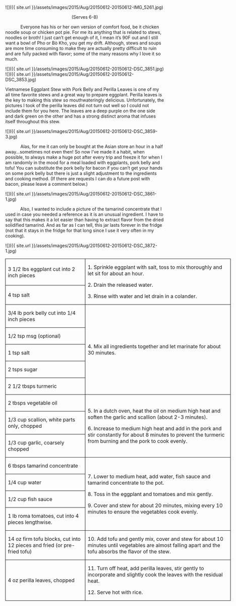 

![]({{ site.url }}/assets/images/2015/Aug/20150612-20150612-IMG_5261.jpg)

<p align=center style='text-align:center'><span>(Serves 6-8)</span></p>

<p style='text-indent:.5in'><span>Everyone
has his or her own version of comfort food, be it chicken noodle soup or
chicken pot pie. For me its anything that is related to stews, noodles or
broth! I just can’t get enough of it, I mean it’s 90F out and I still want a
bowl of </span><span>Pho or </span><span>Bò Kho, you get my drift. Although, stews and soups
are more time consuming to make they are actually pretty difficult to ruin and are
fully packed with flavor; some of the many reasons why I love it so much. </span></p>

![]({{ site.url }}/assets/images/2015/Aug/20150612-20150612-DSC_3851.jpg)
![]({{ site.url }}/assets/images/2015/Aug/20150612-20150612-DSC_3853.jpg)


<p><span>Vietnamese Eggplant Stew
with Pork Belly and Perilla Leaves is one of my all time favorite stews and a
great way to prepare eggplant. Perilla leaves is the key to making this stew so
mouthwateringly delicious. Unfortunately, the pictures I took of the perilla
leaves did not turn out well so I could not include them for you here. The
leaves are a deep purple on the one side and dark green on the other and has a
strong distinct aroma that infuses itself throughout this stew.</span></p>

![]({{ site.url }}/assets/images/2015/Aug/20150612-20150612-DSC_3859-3.jpg)

<p style='text-indent:.5in'><span>Alas,
for me it can only be bought at the Asian store an hour in a half
away…sometimes not even then! So now I’ve made it a habit, when possible, to
always make a huge pot after every trip and freeze it for when I am randomly in
the mood for a meal loaded with eggplants, pork belly and tofu! You can
substitute the pork belly for bacon if you can’t get your hands on some pork
belly but there is just a slight adjustment to the ingredients and cooking
method. (If there are requests I can do a future post with bacon, please leave
a comment below.) </span></p>

![]({{ site.url }}/assets/images/2015/Aug/20150612-20150612-DSC_3861-1.jpg)

<p><span>&nbsp;&nbsp;&nbsp;&nbsp;&nbsp;&nbsp;&nbsp;&nbsp;&nbsp;&nbsp;&nbsp; Also,
I wanted to include a picture of the tamarind concentrate that I used in case
you needed a reference as it is an unusual ingredient. I have to say that this
makes it a lot easier than having to extract flavor from the dried solidified
tamarind. And as far as I can tell, this jar lasts forever in the fridge (not
that it stays in the fridge for that long since I use it very often in my
cooking).&nbsp; </span></p>

![]({{ site.url }}/assets/images/2015/Aug/20150612-20150612-DSC_3872-1.jpg)

<table border=1 cellspacing=0 cellpadding=0 width=536
 style='width:536.2pt;border-collapse:collapse;border:none'>
 <tr style='height:28.05pt'>
  <td width=185 style='width:185.4pt;border:solid windowtext 1.0pt;padding:
  0in 5.4pt 0in 5.4pt;height:28.05pt'>
  <p><span>3 1/2 lbs eggplant cut
  into 2 inch pieces</span></p>
  </td>
  <td width=351 rowspan=2 style='width:350.8pt;border:solid windowtext 1.0pt;
  border-left:none;padding:0in 5.4pt 0in 5.4pt;height:28.05pt'>
  <p><span>1. Sprinkle eggplant with
  salt, toss to mix thoroughly and let sit for about an hour.</span></p>
  <p><span>2. Drain the released
  water.</span></p>
  <p><span>3. Rinse with water and
  let drain in a colander.</span></p>
  </td>
 </tr>
 <tr style='height:26.55pt'>
  <td width=185 style='width:185.4pt;border:solid windowtext 1.0pt;border-top:
  none;padding:0in 5.4pt 0in 5.4pt;height:26.55pt'>
  <p><span>4 tsp salt</span></p>
  </td>
 </tr>
 <tr style='height:26.55pt'>
  <td width=185 style='width:185.4pt;border:solid windowtext 1.0pt;border-top:
  none;padding:0in 5.4pt 0in 5.4pt;height:26.55pt'>
  <p><span>3/4 lb pork belly cut into
  1/4 inch pieces</span></p>
  </td>
  <td width=351 rowspan=5 style='width:350.8pt;border-top:none;border-left:
  none;border-bottom:solid windowtext 1.0pt;border-right:solid windowtext 1.0pt;
  padding:0in 5.4pt 0in 5.4pt;height:26.55pt'>
  <p><span>4. Mix all ingredients
  together and let marinate for about 30 minutes.</span></p>
  </td>
 </tr>
 <tr style='height:26.55pt'>
  <td width=185 style='width:185.4pt;border:solid windowtext 1.0pt;border-top:
  none;padding:0in 5.4pt 0in 5.4pt;height:26.55pt'>
  <p><span>1/2 tsp msg (optional)</span></p>
  </td>
 </tr>
 <tr style='height:26.55pt'>
  <td width=185 style='width:185.4pt;border:solid windowtext 1.0pt;border-top:
  none;padding:0in 5.4pt 0in 5.4pt;height:26.55pt'>
  <p><span>1 tsp salt</span></p>
  </td>
 </tr>
 <tr style='height:26.55pt'>
  <td width=185 style='width:185.4pt;border:solid windowtext 1.0pt;border-top:
  none;padding:0in 5.4pt 0in 5.4pt;height:26.55pt'>
  <p><span>2 tsps sugar</span></p>
  </td>
 </tr>
 <tr style='height:26.55pt'>
  <td width=185 style='width:185.4pt;border:solid windowtext 1.0pt;border-top:
  none;padding:0in 5.4pt 0in 5.4pt;height:26.55pt'>
  <p><span>2 1/2 tbsps turmeric</span></p>
  </td>
 </tr>
 <tr style='height:26.55pt'>
  <td width=185 style='width:185.4pt;border:solid windowtext 1.0pt;border-top:
  none;padding:0in 5.4pt 0in 5.4pt;height:26.55pt'>
  <p><span>2 tbsps vegetable oil</span></p>
  </td>
  <td width=351 rowspan=3 style='width:350.8pt;border-top:none;border-left:
  none;border-bottom:solid windowtext 1.0pt;border-right:solid windowtext 1.0pt;
  padding:0in 5.4pt 0in 5.4pt;height:26.55pt'>
  <p><span>5. In a dutch oven, heat
  the oil on medium high heat and soften the garlic and scallion (about 2-3
  minutes).</span></p>
  <p><span>6. Increase to medium high
  heat and add in the pork and stir constantly for about 8 minutes to prevent
  the turmeric from burning and the pork to cook evenly.</span></p>
  </td>
 </tr>
 <tr style='height:26.55pt'>
  <td width=185 style='width:185.4pt;border:solid windowtext 1.0pt;border-top:
  none;padding:0in 5.4pt 0in 5.4pt;height:26.55pt'>
  <p><span>1/3 cup scallion, white
  parts only, chopped</span></p>
  </td>
 </tr>
 <tr style='height:26.55pt'>
  <td width=185 style='width:185.4pt;border:solid windowtext 1.0pt;border-top:
  none;padding:0in 5.4pt 0in 5.4pt;height:26.55pt'>
  <p><span>1/3 cup garlic, coarsely
  chopped</span></p>
  </td>
 </tr>
 <tr style='height:26.55pt'>
  <td width=185 style='width:185.4pt;border:solid windowtext 1.0pt;border-top:
  none;padding:0in 5.4pt 0in 5.4pt;height:26.55pt'>
  <p><span>6 tbsps tamarind
  concentrate</span></p>
  </td>
  <td width=351 rowspan=4 style='width:350.8pt;border-top:none;border-left:
  none;border-bottom:solid windowtext 1.0pt;border-right:solid windowtext 1.0pt;
  padding:0in 5.4pt 0in 5.4pt;height:26.55pt'>
  <p><span>7. Lower to medium heat, add
  water, fish sauce and tamarind concentrate to the pot.</span></p>
  <p><span>8. Toss in the eggplant
  and tomatoes and mix gently.</span></p>
  <p><span>9. Cover and stew for
  about 20 minutes, mixing every 10 minutes to ensure the vegetables cook
  evenly.</span></p>
  </td>
 </tr>
 <tr style='height:26.55pt'>
  <td width=185 style='width:185.4pt;border:solid windowtext 1.0pt;border-top:
  none;padding:0in 5.4pt 0in 5.4pt;height:26.55pt'>
  <p><span>1/4 cup water</span></p>
  </td>
 </tr>
 <tr style='height:26.55pt'>
  <td width=185 style='width:185.4pt;border:solid windowtext 1.0pt;border-top:
  none;padding:0in 5.4pt 0in 5.4pt;height:26.55pt'>
  <p><span>1/2 cup fish sauce</span></p>
  </td>
 </tr>
 <tr style='height:26.55pt'>
  <td width=185 style='width:185.4pt;border:solid windowtext 1.0pt;border-top:
  none;padding:0in 5.4pt 0in 5.4pt;height:26.55pt'>
  <p><span>1 lb roma tomatoes, cut
  into 4 pieces lengthwise.</span></p>
  </td>
 </tr>
 <tr style='height:26.55pt'>
  <td width=185 style='width:185.4pt;border:solid windowtext 1.0pt;border-top:
  none;padding:0in 5.4pt 0in 5.4pt;height:26.55pt'>
  <p><span>14 oz firm tofu blocks,
  cut into 12 pieces and fried (or pre-fried tofu)</span></p>
  </td>
  <td width=351 style='width:350.8pt;border-top:none;border-left:none;
  border-bottom:solid windowtext 1.0pt;border-right:solid windowtext 1.0pt;
  padding:0in 5.4pt 0in 5.4pt;height:26.55pt'>
  <p><span>10. Add tofu and gently
  mix, cover and stew for about 10 minutes until vegetables are almost falling
  apart and the tofu absorbs the flavor of the stew.</span></p>
  </td>
 </tr>
 <tr style='height:26.55pt'>
  <td width=185 style='width:185.4pt;border:solid windowtext 1.0pt;border-top:
  none;padding:0in 5.4pt 0in 5.4pt;height:26.55pt'>
  <p><span>4 oz perilla leaves,
  chopped</span></p>
  </td>
  <td width=351 style='width:350.8pt;border-top:none;border-left:none;
  border-bottom:solid windowtext 1.0pt;border-right:solid windowtext 1.0pt;
  padding:0in 5.4pt 0in 5.4pt;height:26.55pt'>
  <p><span>11. Turn off heat, add
  perilla leaves, stir gently to incorporate and slightly cook the leaves with
  the residual heat.</span></p>
  <p><span>12. Serve hot with rice.</span></p>
  </td>
 </tr>
</table>